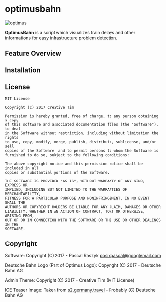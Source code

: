 # optimusbahn

![optimus](https://raw.githubusercontent.com/posixpascal/optimusbahn/master/optimus/api/static/optimus/images/optimus.png)

**OptimusBahn** is a script which visualizes train delays and other informations for easy infrastructure problem detection.

## Feature Overview

## Installation


## License
```
MIT License

Copyright (c) 2017 Creative Tim

Permission is hereby granted, free of charge, to any person obtaining a copy
of this software and associated documentation files (the "Software"), to deal
in the Software without restriction, including without limitation the rights
to use, copy, modify, merge, publish, distribute, sublicense, and/or sell
copies of the Software, and to permit persons to whom the Software is
furnished to do so, subject to the following conditions:

The above copyright notice and this permission notice shall be included in all
copies or substantial portions of the Software.

THE SOFTWARE IS PROVIDED "AS IS", WITHOUT WARRANTY OF ANY KIND, EXPRESS OR
IMPLIED, INCLUDING BUT NOT LIMITED TO THE WARRANTIES OF MERCHANTABILITY,
FITNESS FOR A PARTICULAR PURPOSE AND NONINFRINGEMENT. IN NO EVENT SHALL THE
AUTHORS OR COPYRIGHT HOLDERS BE LIABLE FOR ANY CLAIM, DAMAGES OR OTHER
LIABILITY, WHETHER IN AN ACTION OF CONTRACT, TORT OR OTHERWISE, ARISING FROM,
OUT OF OR IN CONNECTION WITH THE SOFTWARE OR THE USE OR OTHER DEALINGS IN THE
SOFTWARE.
```

## Copyright
Software:
Copyright (C) 2017 - Pascal Raszyk <posixpascal@googlemail.com>
 

Deutsche Bahn Logo (Part of Optimus Logo): 
Copyright (C) 2017 - Deutsche Bahn AG

Admin Theme:
Copyright (C) 2017 - Creative Tim (MIT License)

ICE Teaser Image:
Taken from [s2.germany.travel](http://s2.germany.travel/media/microsites_media/lgbt/07_how_to_get_there/db/header_01_db_SGG2013.jpg) - Probably (C) Deutsche Bahn AG